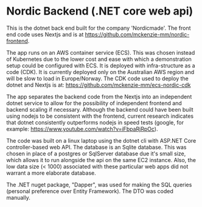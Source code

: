 # Nordic Backend (.NET core web api)
This is the dotnet back end built for the company 'Nordicmade'. The front end code uses Nextjs and is at https://github.com/mckenzie-mm/nordic-frontend. 

The app runs on an AWS container service (ECS). This was chosen instead of Kubernetes due to the lower cost and ease with which a demonstration setup could be configured with ECS. It is deployed with infra-structure as a code (CDK). It is currently deployed only on the Australian AWS region and will be slow to load in Europe/Norway. The CDK code used to deploy the dotnet and Nextjs is at: https://github.com/mckenzie-mm/ecs-nordic-cdk

The app separates the backend code from the Nextjs into an independent dotnet service to allow for the possibility of independent frontend and backend scaling if necessary. Although the backend could have been built using nodejs to be consistent with the frontend, current research indicates that dotnet consistently outperforms nodejs in speed tests (google, for example: https://www.youtube.com/watch?v=iFbpaRjRpOc).

The code was built on a linux laptop using the dotnet cli with ASP.NET Core controller-based web API. The database is an Sqlite database. This was chosen in place of a postgres or SqlServer database due it's small size, which allows it to run alongside the api on the same EC2 instance. Also, the low data size (< 1000) associated with these particular web apps did not warrant a more elaborate database.

The .NET nuget package, "Dapper", was used for making the SQL queries (personal preference over Entity Framework). The DTO was coded manually.
